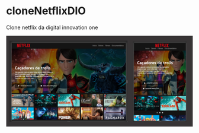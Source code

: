# cloneNetflixDIO
Clone netflix da digital innovation one

<img src="https://github.com/lucasSPro/cloneNetflixDIO/blob/main/img/print.png" width="600" />
